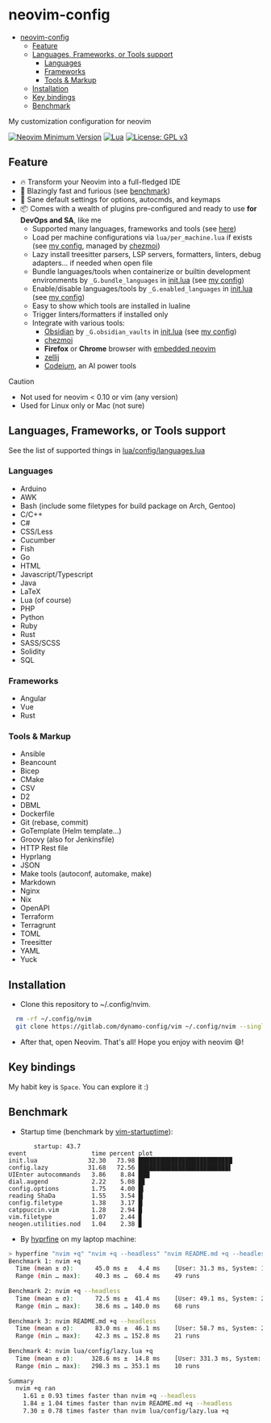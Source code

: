 # neovim-config

<!--toc:start-->
<!--markdownlint-disable MD013-->
- [neovim-config](#neovim-config)
  - [Feature](#feature)
  - [Languages, Frameworks, or Tools support](#languages-frameworks-or-tools-support)
    - [Languages](#languages)
    - [Frameworks](#frameworks)
    - [Tools & Markup](#tools--markup)
  - [Installation](#installation)
  - [Key bindings](#key-bindings)
  - [Benchmark](#benchmark)
<!--toc:end-->

My customization configuration for neovim

[![Neovim Minimum Version](https://img.shields.io/badge/Neovim-0.10-blue?style=flat-square\&logo=Neovim\&logoColor=white)](https://github.com/neovim/neovim)
[![Lua](https://img.shields.io/badge/Made%20with%20Lua-blue.svg?style=flat-square\&logo=lua)](https://lua.org)
[![License: GPL v3](https://img.shields.io/badge/License-GPLv3-blue.svg)](https://www.gnu.org/licenses/gpl-3.0)

## Feature

- 🔥 Transform your Neovim into a full-fledged IDE
- 🚀 Blazingly fast and furious (see [benchmark](#benchmark))
- 🧹 Sane default settings for options, autocmds, and keymaps
- 📦 Comes with a wealth of plugins pre-configured and ready to use **for DevOps and SA**, like me
  - Supported many languages, frameworks and tools (see [here](#languages-frameworks-or-tools-support))
  - Load per machine configurations via `lua/per_machine.lua` if exists (see [my config](./lua/per_machine.lua.tmpl), managed by [chezmoi](https://www.chezmoi.io/))
  - Lazy install treesitter parsers, LSP servers, formatters, linters, debug adapters... if needed when open file
  - Bundle languages/tools when containerize or builtin development environments by `_G.bundle_languages` in [init.lua](./init.lua) (see [my config](./lua/per_machine.lua.tmpl))
  - Enable/disable languages/tools by `_G.enabled_languages` in [init.lua](./init.lua) (see [my config](./lua/per_machine.lua.tmpl))
  - Easy to show which tools are installed in lualine
  - Trigger linters/formatters if installed only
  - Integrate with various tools:
    - [Obsidian](https://obsidian.md/) by `_G.obsidian_vaults` in [init.lua](./init.lua) (see [my config](./lua/per_machine.lua.tmpl))
    - [chezmoi](https://www.chezmoi.io/)
    - **Firefox** or **Chrome** browser with [embedded neovim](https://github.com/glacambre/firenvim)
    - [zellij](https://zellij.dev/)
    - [Codeium](https://codeium.com/), an AI power tools

> [!CAUTION]
>
> - Not used for neovim < 0.10 or vim (any version)
> - Used for Linux only or Mac (not sure)

## Languages, Frameworks, or Tools support

See the list of supported things in [lua/config/languages.lua](./lua/config/languages.lua)

### Languages

- Arduino
- AWK
- Bash (include some filetypes for build package on Arch, Gentoo)
- C/C++
- C#
- CSS/Less
- Cucumber
- Fish
- Go
- HTML
- Javascript/Typescript
- Java
- LaTeX
- Lua (of course)
- PHP
- Python
- Ruby
- Rust
- SASS/SCSS
- Solidity
- SQL

### Frameworks

- Angular
- Vue
- Rust

### Tools & Markup

- Ansible
- Beancount
- Bicep
- CMake
- CSV
- D2
- DBML
- Dockerfile
- Git (rebase, commit)
- GoTemplate (Helm template...)
- Groovy (also for Jenkinsfile)
- HTTP Rest file
- Hyprlang
- JSON
- Make tools (autoconf, automake, make)
- Markdown
- Nginx
- Nix
- OpenAPI
- Terraform
- Terragrunt
- TOML
- Treesitter
- YAML
- Yuck

## Installation

- Clone this repository to ~/.config/nvim.

```sh
  rm -rf ~/.config/nvim
  git clone https://gitlab.com/dynamo-config/vim ~/.config/nvim --single-branch --depth 1
```

- After that, open Neovim. That's all! Hope you enjoy with neovim :smile:!

## Key bindings

My habit key is `Space`. You can explore it :)

## Benchmark

- Startup time (benchmark by [vim-startuptime](https://github.com/dstein64/vim-startuptime)):

```
       startup: 43.7
event                  time percent plot
init.lua              32.30   73.98 ██████████████████████████
config.lazy           31.68   72.56 █████████████████████████▌
UIEnter autocommands   3.86    8.84 ███▏
dial.augend            2.22    5.08 █▊
config.options         1.75    4.00 █▍
reading ShaDa          1.55    3.54 █▎
config.filetype        1.38    3.17 █▏
catppuccin.vim         1.28    2.94 █
vim.filetype           1.07    2.44 ▉
neogen.utilities.nod   1.04    2.38 ▉

```

- By [hyprfine](https://github.com/sharkdp/hyperfine) on my laptop machine:

```sh
> hyperfine "nvim +q" "nvim +q --headless" "nvim README.md +q --headless" "nvim lua/config/lazy.lua +q"
Benchmark 1: nvim +q
  Time (mean ± σ):      45.0 ms ±   4.4 ms    [User: 31.3 ms, System: 12.1 ms]
  Range (min … max):    40.3 ms …  60.4 ms    49 runs
 
Benchmark 2: nvim +q --headless
  Time (mean ± σ):      72.5 ms ±  41.4 ms    [User: 49.1 ms, System: 20.6 ms]
  Range (min … max):    38.6 ms … 140.0 ms    68 runs
 
Benchmark 3: nvim README.md +q --headless
  Time (mean ± σ):      83.0 ms ±  46.1 ms    [User: 58.7 ms, System: 21.4 ms]
  Range (min … max):    42.3 ms … 152.8 ms    21 runs
 
Benchmark 4: nvim lua/config/lazy.lua +q
  Time (mean ± σ):     328.6 ms ±  14.8 ms    [User: 331.3 ms, System: 160.7 ms]
  Range (min … max):   298.3 ms … 353.1 ms    10 runs
 
Summary
  nvim +q ran
    1.61 ± 0.93 times faster than nvim +q --headless
    1.84 ± 1.04 times faster than nvim README.md +q --headless
    7.30 ± 0.78 times faster than nvim lua/config/lazy.lua +q

```
